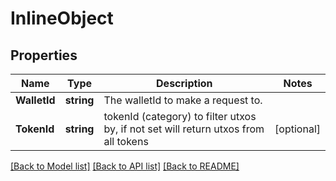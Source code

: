 # InlineObject

## Properties

Name | Type | Description | Notes
------------ | ------------- | ------------- | -------------
**WalletId** | **string** | The walletId to make a request to. | 
**TokenId** | **string** | tokenId (category) to filter utxos by, if not set will return utxos from all tokens | [optional] 

[[Back to Model list]](../README.md#documentation-for-models) [[Back to API list]](../README.md#documentation-for-api-endpoints) [[Back to README]](../README.md)


